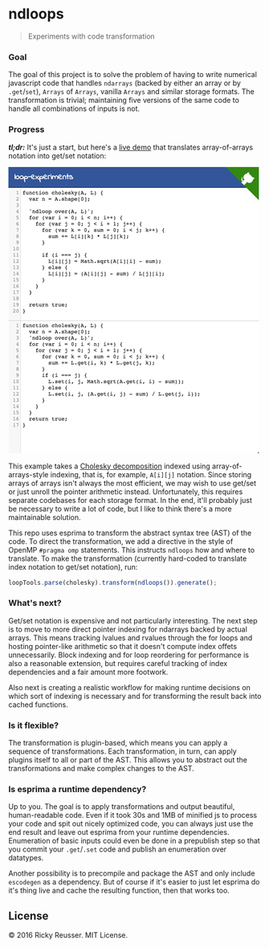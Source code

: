 # ndloops

> Experiments with code transformation

### Goal

The goal of this project is to solve the problem of having to write numerical javascript code that handles `ndarrays` (backed by either an array or by `.get`/`set`), `Arrays` of `Arrays`, vanilla `Arrays` and similar storage formats. The transformation is trivial; maintaining five versions of the same code to handle all combinations of inputs is not.

### Progress

***tl;dr:*** It's just a start, but here's a [live demo](http://rreusser.github.io/loop-experiments) that translates array-of-arrays notation into get/set notation:

[![Example](images/example.png)](https://rreusser.github.io/loop-experiments)

This example takes a [Cholesky decomposition](https://en.wikipedia.org/wiki/Cholesky_decomposition) indexed using array-of-arrays-style indexing, that is, for example, `A[i][j]` notation. Since storing arrays of arrays isn't always the most efficient, we may wish to use get/set or just unroll the pointer arithmetic instead. Unfortunately, this requires separate codebases for each storage format. In the end, it'll probably just be necessary to write a lot of code, but I like to think there's a more maintainable solution.

This repo uses esprima to transform the abstract syntax tree (AST) of the code. To direct the transformation, we add a directive in the style of OpenMP `#pragma omp` statements. This instructs `ndloops` how and where to translate. To make the transformation (currently hard-coded to translate index notation to get/set notation), run:

```javascript
loopTools.parse(cholesky).transform(ndloops()).generate();
```

### What's next?

Get/set notation is expensive and not particularly interesting. The next step is to move to more direct pointer indexing for ndarrays backed by actual arrays. This means tracking lvalues and rvalues through the for loops and hosting pointer-like arithmetic so that it doesn't compute index offets unnecessarily. Block indexing and for loop reordering for performance is also a reasonable extension, but requires careful tracking of index dependencies and a fair amount more footwork.

Also next is creating a realistic workflow for making runtime decisions on which sort of indexing is necessary and for transforming the result back into cached functions.

### Is it flexible?

The transformation is plugin-based, which means you can apply a sequence of transformations. Each transformation, in turn, can apply plugins itself to all or part of the AST. This allows you to abstract out the transformations and make complex changes to the AST.

### Is esprima a runtime dependency?

Up to you. The goal is to apply transformations and output beautiful, human-readable code. Even if it took 30s and 1MB of minified js to process your code and spit out nicely optimized code, you can always just use the end result and leave out esprima from your runtime dependencies. Enumeration of basic inputs could even be done in a prepublish step so that you commit your `.get`/`.set` code and publish an enumeration over datatypes.

Another possibility is to precompile and package the AST and only include `escodegen` as a dependency. But of course if it's easier to just let esprima do it's thing live and cache the resulting function, then that works too.

## License

&copy; 2016 Ricky Reusser. MIT License.
